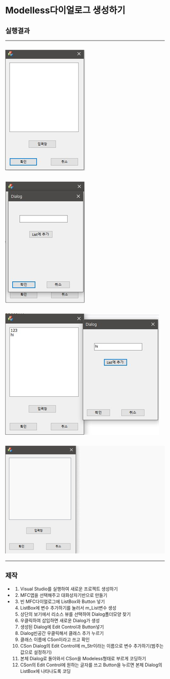 # Modelless다이얼로그 생성하기
## 실행결과
---
![1](img/img3/MFC1.JPG)
---
![1](img/img3/MFC2.JPG)
---
![1](img/img3/MFC3.JPG)
---
![1](img/img3/MFC.gif)
---
---
## 제작
* 1. Visual Studio를 실행하여 새로운 프로젝트 생성하기
* 2. MFC앱을 선택해주고 대화상자기반으로 만들기
* 3. 빈 MFC다이얼로그에 ListBox와 Button 넣기
  4. ListBox에 변수 추가하기를 눌러서 m_List변수 생성
  5. 상단의 보기에서 리소스 뷰를 선택하여 Dialog폴더모양 찾기
  6. 우클릭하여 삽입하면 새로운 Dialog가 생성
  7. 생성된 Dialog에 Edit Control과 Button넣기
  8. Dialog빈공간 우클릭해서 클래스 추가 누르기
  9. 클래스 이름에 CSon이라고 쓰고 확인
  10. CSon Dialog의 Edit Control에 m_Str이라는 이름으로 변수 추가하기(범주는 값으로 설정하기)
  11. 본체 Dialog로 돌아와서 CSon을 Modeless형태로 부르게 코딩하기
  12. CSon의 Edit Control에 원하는 글자를 쓰고 Button을 누르면 본체 Dialog의 ListBox에 나타나도록 코딩
